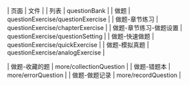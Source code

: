|  页面          | 文件                              |
|  列表         | questionBank                       |
|  做题         | questionExercise/questionExercise  |
| 做题-章节练习  | questionExercise/chapterExercise    |
| 做题-章节练习-做题设置   | questionExercise/questionSetting     |
| 做题-快速做题  | questionExercise/quickExercise      |
| 做题-模拟真题  | questionExercise/analogExercise     |


| 做题-收藏的题  | more/collectionQuestion             |
| 做题-错题本    | more/errorQuestion                  |
| 做题-做题记录  | more/recordQuestion                 |